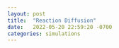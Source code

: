 ```yaml
---
layout: post
title:  "Reaction Diffusion"
date:   2022-05-20 22:59:20 -0700
categories: simulations
---
```


<script src="https://rawgit.com/processing-js/processing-js/master/processing.min.js"></script>
<script data-processing-target="GS" type="text/processing">
{% include gray-scott.js %}
</script>
<canvas id="GS"> </canvas>

